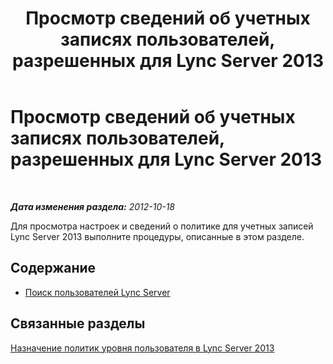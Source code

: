 ﻿---
title: Просмотр сведений об учетных записях пользователей, разрешенных для Lync Server 2013
TOCTitle: Просмотр сведений об учетных записях пользователей, разрешенных для Lync Server 2013
ms:assetid: 18309dca-b502-44e5-83e2-e314a827d298
ms:mtpsurl: https://technet.microsoft.com/ru-ru/library/JJ687980(v=OCS.15)
ms:contentKeyID: 49887883
ms.date: 05/19/2016
mtps_version: v=OCS.15
ms.translationtype: HT
---

# Просмотр сведений об учетных записях пользователей, разрешенных для Lync Server 2013

 

_**Дата изменения раздела:** 2012-10-18_

Для просмотра настроек и сведений о политике для учетных записей Lync Server 2013 выполните процедуры, описанные в этом разделе.

## Содержание

  - [Поиск пользователей Lync Server](lync-server-2013-search-for-lync-server-users.md)

## Связанные разделы

[Назначение политик уровня пользователя в Lync Server 2013](lync-server-2013-assigning-per-user-policies.md)

